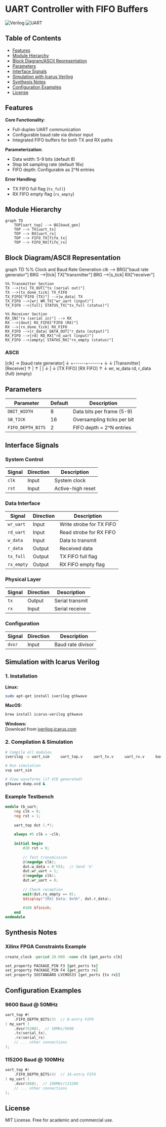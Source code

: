 # UART Controller with FIFO Buffers

![Verilog](https://img.shields.io/badge/Verilog-FF0000?style=for-the-badge&logo=verilog&logoColor=white)
![UART](https://img.shields.io/badge/UART-00979D?style=for-the-badge&logo=serial-port&logoColor=white)

## Table of Contents
- [Features](#features)
- [Module Hierarchy](#module-hierarchy)
- [Block Diagram/ASCII Representation](#Block-diagram)
- [Parameters](#parameters)
- [Interface Signals](#interface-signals)
- [Simulation with Icarus Verilog](#simulation-with-icarus-verilog)
- [Synthesis Notes](#synthesis-notes)
- [Configuration Examples](#configuration-examples)
- [License](#license)

## Features

**Core Functionality**:
- Full-duplex UART communication
- Configurable baud rate via divisor input
- Integrated FIFO buffers for both TX and RX paths

**Parameterization**:
- Data width: 5-9 bits (default 8)
- Stop bit sampling rate (default 16x)
- FIFO depth: Configurable as 2^N entries

**Error Handling**:
- TX FIFO full flag (`tx_full`)
- RX FIFO empty flag (`rx_empty`)

## Module Hierarchy

```mermaid
graph TD
    TOP[uart_top] --> BG[baud_gen]
    TOP --> TX[uart_tx]
    TOP --> RX[uart_rx]
    TOP --> FIFO_TX[fifo_tx]
    TOP --> FIFO_RX[fifo_rx]
```

## Block Diagram/ASCII Representation

graph TD
    %% Clock and Baud Rate Generation
    clk --> BRG["baud rate generator"]
    BRG -->|tick| TX["transmitter"]
    BRG -->|s_tick| RX["receiver"]
    
    %% Transmitter Section
    TX -->|tx| TX_OUT["tx (serial out)"]
    TX -->|tx_done_tick| TX_FIFO
    TX_FIFO["FIFO (TX)"] -->|w_data| TX
    TX_FIFO -->|wr| WR_TX["wr_uart (input)"]
    TX_FIFO -->|full| STATUS_TX["tx_full (status)"]
    
    %% Receiver Section
    RX_IN["rx (serial in)"] --> RX
    RX -->|dout| RX_FIFO["FIFO (RX)"]
    RX -->|rx_done_tick| RX_FIFO
    RX_FIFO -->|r_data| DATA_OUT["r_data (output)"]
    RX_FIFO -->|rd| RD_RX["rd_uart (input)"]
    RX_FIFO -->|empty| STATUS_RX["rx_empty (status)"]

### ASCII

[clk] → [baud rate generator]
               ↓
        +------+------+
        ↓             ↓
[Transmitter]    [Receiver]
   ↑    |             ↑  |
   |    ↓             |  ↓
[TX FIFO]          [RX FIFO]
   ↑                    ↓
wr, w_data           rd, r_data
(full)               (empty)

## Parameters

| Parameter         | Default | Description                     |
|-------------------|---------|---------------------------------|
| `DBIT_WIDTH`      | 8       | Data bits per frame (5-9)       |
| `SB_TICK`         | 16      | Oversampling ticks per bit      |
| `FIFO_DEPTH_BITS` | 2       | FIFO depth = 2^N entries        |

## Interface Signals

### System Control
| Signal  | Direction | Description          |
|---------|-----------|----------------------|
| `clk`   | Input     | System clock         |
| `rst`   | Input     | Active-high reset    |

### Data Interface
| Signal      | Direction | Description                |
|-------------|-----------|----------------------------|
| `wr_uart`   | Input     | Write strobe for TX FIFO   |
| `rd_uart`   | Input     | Read strobe for RX FIFO    |
| `w_data`    | Input     | Data to transmit           |
| `r_data`    | Output    | Received data              |
| `tx_full`   | Output    | TX FIFO full flag          |
| `rx_empty`  | Output    | RX FIFO empty flag         |

### Physical Layer
| Signal | Direction | Description        |
|--------|-----------|--------------------|
| `tx`   | Output    | Serial transmit    |
| `rx`   | Input     | Serial receive     |

### Configuration
| Signal | Direction | Description                |
|--------|-----------|----------------------------|
| `dvsr` | Input     | Baud rate divisor          |

## Simulation with Icarus Verilog

### 1. Installation

**Linux:**
```bash
sudo apt-get install iverilog gtkwave
```

**MacOS:**
```bash
brew install icarus-verilog gtkwave
```

**Windows:**  
Download from [iverilog.icarus.com](http://iverilog.icarus.com)

### 2. Compilation & Simulation

```bash
# Compile all modules
iverilog -o uart_sim     uart_top.v     uart_tx.v     uart_rx.v     baud_gen.v     fifo.v     tb_uart.v

# Run simulation
vvp uart_sim

# View waveforms (if VCD generated)
gtkwave dump.vcd &
```

### Example Testbench

```verilog
module tb_uart;
    reg clk = 0;
    reg rst = 1;
    
    uart_top dut (.*);
    
    always #5 clk = ~clk;
    
    initial begin
        #20 rst = 0;
        
        // Test transmission
        @(negedge clk);
        dut.w_data = 8'h55;  // Send 'U'
        dut.wr_uart = 1;
        @(negedge clk);
        dut.wr_uart = 0;
        
        // Check reception
        wait(dut.rx_empty == 0);
        $display("[RX] Data: 0x%h", dut.r_data);
        
        #100 $finish;
    end
endmodule
```

## Synthesis Notes

### Xilinx FPGA Constraints Example
```tcl
create_clock -period 20.000 -name clk [get_ports clk]

set_property PACKAGE_PIN F3 [get_ports tx]
set_property PACKAGE_PIN F4 [get_ports rx]
set_property IOSTANDARD LVCMOS33 [get_ports {tx rx}]
```

## Configuration Examples

### 9600 Baud @ 50MHz
```verilog
uart_top #(
    .FIFO_DEPTH_BITS(3)  // 8-entry FIFO
) my_uart (
    .dvsr(5208),  // 50MHz/9600
    .tx(serial_tx),
    .rx(serial_rx)
    // ... other connections
);
```

### 115200 Baud @ 100MHz
```verilog
uart_top #(
    .FIFO_DEPTH_BITS(4)  // 16-entry FIFO
) my_uart (
    .dvsr(868),  // 100MHz/115200
    // ... other connections
);
```

## License

MIT License. Free for academic and commercial use.